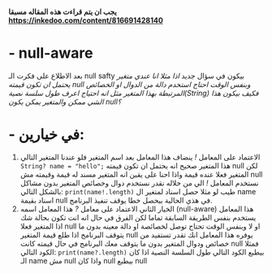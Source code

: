**يجب ان يتم قراءت هذه المقاله مسبقا https://inkedoo.com/content/816691428140**
# - null-aware
  بعد الاطلاع على فكرت الـ null safty بيكون في سؤال جديد *اذا مثلا انا عندي متغير يحتمل ان تكون قيمته null وبنفس الوقت احتاج استخدم دالة من الدوال او الخصائص المرتبطة بهذا المتغير مثل انه احتياج اعرف طول سلسة نصية(String) فكيف بيكون هذا الشي ممكن والمتغير يمكن يكون null؟*
#    - في خيارين:
 1. الاعتماد على المعامل *!* ينضاف هذا المعامل بعد اسم المتغير فلو عندنا المتغير التالي  
        `String? name = "hello";`
      هذا المتغير صحيح انه يحتمل ان تكون فيمته null لكن المتغير فعلا عنده قيمة واذا احنا على يقين انه المتغير مسند له قيمة وقيمته مش null نستخدم المعامل *!* الي من خلاله نقدر نستخدم دوال وخصائص المتغير بدون مشاكل بالشكل التالي:
        `print(name!.length)`
      طيب لو مثلا حصل اسناد لمتغير ال name اسناد بقيمة null في هذي الحالية بيحصل خطا يوقف تنفيذ البرنامج.
 2. الخيار الثاني الاعتماد على معامل *?* هذا المعامل اسمه (null-aware) هذا المعامل يستخدم بنفس الطريقة السابقة تماما لكن الفرق في حال انه انت تكون بحالة شك اذا المتغير فعلا null او لا وبنفس الوقت تحتاج توصل لخصائصة او دالة معينه بدون ما يتوقف البرنامج اذا طلع قيمة المتغير null يوفره هذا المعامل انك تقدر تستفيد من خصائص ودوال المتغير بدون ما يتوقف معك البرنامج في حال قيمته كانت null فمثلا الكود التالي:
        `print(name?.length)`
      بيطبع الكود التالي طول السلسة النصية اذا كان الـ name مش null واذا كان null بيطبع null
    
